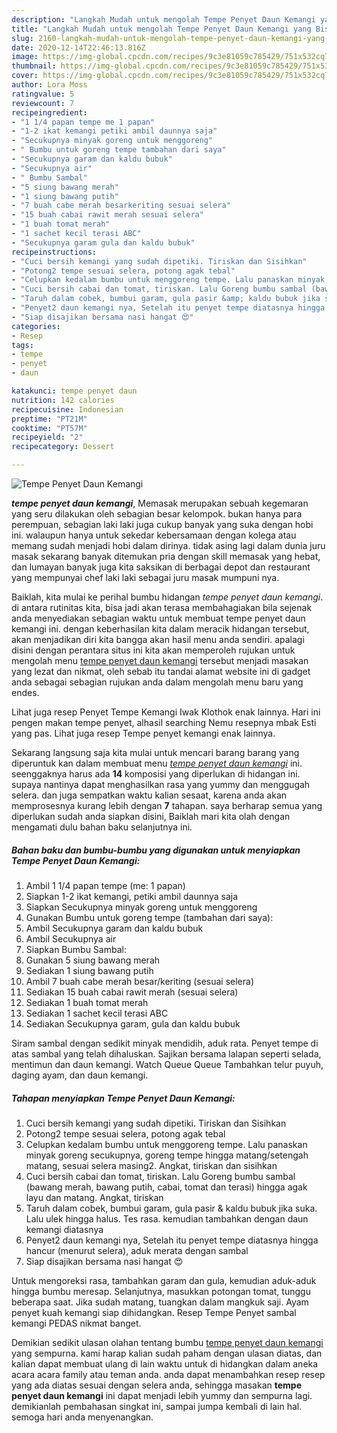 ```yaml
---
description: "Langkah Mudah untuk mengolah Tempe Penyet Daun Kemangi yang Bisa Manjain Lidah"
title: "Langkah Mudah untuk mengolah Tempe Penyet Daun Kemangi yang Bisa Manjain Lidah"
slug: 2160-langkah-mudah-untuk-mengolah-tempe-penyet-daun-kemangi-yang-bisa-manjain-lidah
date: 2020-12-14T22:46:13.816Z
image: https://img-global.cpcdn.com/recipes/9c3e81059c785429/751x532cq70/tempe-penyet-daun-kemangi-foto-resep-utama.jpg
thumbnail: https://img-global.cpcdn.com/recipes/9c3e81059c785429/751x532cq70/tempe-penyet-daun-kemangi-foto-resep-utama.jpg
cover: https://img-global.cpcdn.com/recipes/9c3e81059c785429/751x532cq70/tempe-penyet-daun-kemangi-foto-resep-utama.jpg
author: Lora Moss
ratingvalue: 5
reviewcount: 7
recipeingredient:
- "1 1/4 papan tempe me 1 papan"
- "1-2 ikat kemangi petiki ambil daunnya saja"
- "Secukupnya minyak goreng untuk menggoreng"
- " Bumbu untuk goreng tempe tambahan dari saya"
- "Secukupnya garam dan kaldu bubuk"
- "Secukupnya air"
- " Bumbu Sambal"
- "5 siung bawang merah"
- "1 siung bawang putih"
- "7 buah cabe merah besarkeriting sesuai selera"
- "15 buah cabai rawit merah sesuai selera"
- "1 buah tomat merah"
- "1 sachet kecil terasi ABC"
- "Secukupnya garam gula dan kaldu bubuk"
recipeinstructions:
- "Cuci bersih kemangi yang sudah dipetiki. Tiriskan dan Sisihkan"
- "Potong2 tempe sesuai selera, potong agak tebal"
- "Celupkan kedalam bumbu untuk menggoreng tempe. Lalu panaskan minyak goreng secukupnya, goreng tempe hingga matang/setengah matang, sesuai selera masing2. Angkat, tiriskan dan sisihkan"
- "Cuci bersih cabai dan tomat, tiriskan. Lalu Goreng bumbu sambal (bawang merah, bawang putih, cabai, tomat dan terasi) hingga agak layu dan matang. Angkat, tiriskan"
- "Taruh dalam cobek, bumbui garam, gula pasir &amp; kaldu bubuk jika suka. Lalu ulek hingga halus. Tes rasa. kemudian tambahkan dengan daun kemangi diatasnya"
- "Penyet2 daun kemangi nya, Setelah itu penyet tempe diatasnya hingga hancur (menurut selera), aduk merata dengan sambal"
- "Siap disajikan bersama nasi hangat 😍"
categories:
- Resep
tags:
- tempe
- penyet
- daun

katakunci: tempe penyet daun 
nutrition: 142 calories
recipecuisine: Indonesian
preptime: "PT21M"
cooktime: "PT57M"
recipeyield: "2"
recipecategory: Dessert

---
```



![Tempe Penyet Daun Kemangi](https://img-global.cpcdn.com/recipes/9c3e81059c785429/751x532cq70/tempe-penyet-daun-kemangi-foto-resep-utama.jpg)

<b><i>tempe penyet daun kemangi</i></b>, Memasak merupakan sebuah kegemaran yang seru dilakukan oleh sebagian besar kelompok. bukan hanya para perempuan, sebagian laki laki juga cukup banyak yang suka dengan hobi ini. walaupun hanya untuk sekedar kebersamaan dengan kolega atau memang sudah menjadi hobi dalam dirinya. tidak asing lagi dalam dunia juru masak sekarang banyak ditemukan pria dengan skill memasak yang hebat, dan lumayan banyak juga kita saksikan di berbagai depot dan restaurant yang mempunyai chef laki laki sebagai juru masak mumpuni nya.

Baiklah, kita mulai ke perihal bumbu hidangan <i>tempe penyet daun kemangi</i>. di antara rutinitas kita, bisa jadi akan terasa membahagiakan bila sejenak anda menyediakan sebagian waktu untuk membuat tempe penyet daun kemangi ini. dengan keberhasilan kita dalam meracik hidangan tersebut, akan menjadikan diri kita bangga akan hasil menu anda sendiri. apalagi disini dengan perantara situs ini kita akan memperoleh rujukan untuk mengolah menu <u>tempe penyet daun kemangi</u> tersebut menjadi masakan yang lezat dan nikmat, oleh sebab itu tandai alamat website ini di gadget anda sebagai sebagian rujukan anda dalam mengolah menu baru yang endes.

Lihat juga resep Penyet Tempe Kemangi Iwak Klothok enak lainnya. Hari ini pengen makan tempe penyet, alhasil searching Nemu resepnya mbak Esti yang pas. Lihat juga resep Tempe penyet kemangi enak lainnya.


Sekarang langsung saja kita mulai untuk mencari barang barang yang diperuntuk kan dalam membuat menu <u><i>tempe penyet daun kemangi</i></u> ini. seenggaknya harus ada <b>14</b> komposisi yang diperlukan di hidangan ini. supaya nantinya dapat menghasilkan rasa yang yummy dan menggugah selera. dan juga sempatkan waktu kalian sesaat, karena anda akan memprosesnya kurang lebih dengan <b>7</b> tahapan. saya berharap semua yang diperlukan sudah anda siapkan disini, Baiklah mari kita olah dengan mengamati dulu bahan baku selanjutnya ini.

<!--inarticleads1-->

##### Bahan baku dan bumbu-bumbu yang digunakan untuk menyiapkan Tempe Penyet Daun Kemangi:

1. Ambil 1 1/4 papan tempe (me: 1 papan)
1. Siapkan 1-2 ikat kemangi, petiki ambil daunnya saja
1. Siapkan Secukupnya minyak goreng untuk menggoreng
1. Gunakan  Bumbu untuk goreng tempe (tambahan dari saya):
1. Ambil Secukupnya garam dan kaldu bubuk
1. Ambil Secukupnya air
1. Siapkan  Bumbu Sambal:
1. Gunakan 5 siung bawang merah
1. Sediakan 1 siung bawang putih
1. Ambil 7 buah cabe merah besar/keriting (sesuai selera)
1. Sediakan 15 buah cabai rawit merah (sesuai selera)
1. Sediakan 1 buah tomat merah
1. Sediakan 1 sachet kecil terasi ABC
1. Sediakan Secukupnya garam, gula dan kaldu bubuk


Siram sambal dengan sedikit minyak mendidih, aduk rata. Penyet tempe di atas sambal yang telah dihaluskan. Sajikan bersama lalapan seperti selada, mentimun dan daun kemangi. Watch Queue Queue Tambahkan telur puyuh, daging ayam, dan daun kemangi. 

<!--inarticleads2-->

##### Tahapan menyiapkan Tempe Penyet Daun Kemangi:

1. Cuci bersih kemangi yang sudah dipetiki. Tiriskan dan Sisihkan
1. Potong2 tempe sesuai selera, potong agak tebal
1. Celupkan kedalam bumbu untuk menggoreng tempe. Lalu panaskan minyak goreng secukupnya, goreng tempe hingga matang/setengah matang, sesuai selera masing2. Angkat, tiriskan dan sisihkan
1. Cuci bersih cabai dan tomat, tiriskan. Lalu Goreng bumbu sambal (bawang merah, bawang putih, cabai, tomat dan terasi) hingga agak layu dan matang. Angkat, tiriskan
1. Taruh dalam cobek, bumbui garam, gula pasir &amp; kaldu bubuk jika suka. Lalu ulek hingga halus. Tes rasa. kemudian tambahkan dengan daun kemangi diatasnya
1. Penyet2 daun kemangi nya, Setelah itu penyet tempe diatasnya hingga hancur (menurut selera), aduk merata dengan sambal
1. Siap disajikan bersama nasi hangat 😍


Untuk mengoreksi rasa, tambahkan garam dan gula, kemudian aduk-aduk hingga bumbu meresap. Selanjutnya, masukkan potongan tomat, tunggu beberapa saat. Jika sudah matang, tuangkan dalam mangkuk saji. Ayam penyet kuah kemangi siap dihidangkan. Resep Tempe Penyet sambal kemangi PEDAS nikmat banget. 

Demikian sedikit ulasan olahan tentang bumbu <u>tempe penyet daun kemangi</u> yang sempurna. kami harap kalian sudah paham dengan ulasan diatas, dan kalian dapat membuat ulang di lain waktu untuk di hidangkan dalam aneka acara acara family atau teman anda. anda dapat menambahkan resep resep yang ada diatas sesuai dengan selera anda, sehingga masakan <b>tempe penyet daun kemangi</b> ini dapat menjadi lebih yummy dan sempurna lagi. demikianlah pembahasan singkat ini, sampai jumpa kembali di lain hal. semoga hari anda menyenangkan.
